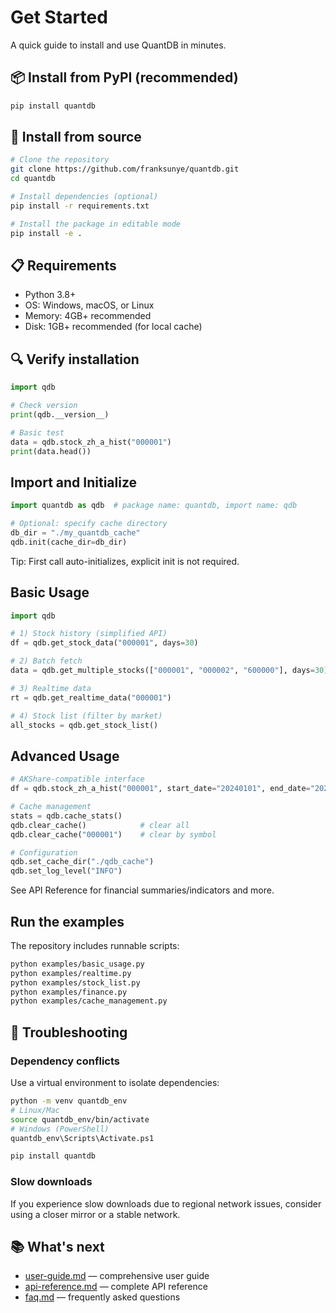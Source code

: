 # Get Started

A quick guide to install and use QuantDB in minutes.

## 📦 Install from PyPI (recommended)

```bash
pip install quantdb
```

## 🔧 Install from source

```bash
# Clone the repository
git clone https://github.com/franksunye/quantdb.git
cd quantdb

# Install dependencies (optional)
pip install -r requirements.txt

# Install the package in editable mode
pip install -e .
```

## 📋 Requirements

- Python 3.8+
- OS: Windows, macOS, or Linux
- Memory: 4GB+ recommended
- Disk: 1GB+ recommended (for local cache)

## 🔍 Verify installation

```python
import qdb

# Check version
print(qdb.__version__)

# Basic test
data = qdb.stock_zh_a_hist("000001")
print(data.head())
```

## Import and Initialize
```python
import quantdb as qdb  # package name: quantdb, import name: qdb

# Optional: specify cache directory
db_dir = "./my_quantdb_cache"
qdb.init(cache_dir=db_dir)
```

Tip: First call auto-initializes, explicit init is not required.

## Basic Usage
```python
import qdb

# 1) Stock history (simplified API)
df = qdb.get_stock_data("000001", days=30)

# 2) Batch fetch
data = qdb.get_multiple_stocks(["000001", "000002", "600000"], days=30)

# 3) Realtime data
rt = qdb.get_realtime_data("000001")

# 4) Stock list (filter by market)
all_stocks = qdb.get_stock_list()
```

## Advanced Usage
```python
# AKShare-compatible interface
df = qdb.stock_zh_a_hist("000001", start_date="20240101", end_date="20240201")

# Cache management
stats = qdb.cache_stats()
qdb.clear_cache()            # clear all
qdb.clear_cache("000001")    # clear by symbol

# Configuration
qdb.set_cache_dir("./qdb_cache")
qdb.set_log_level("INFO")
```

See API Reference for financial summaries/indicators and more.

## Run the examples
The repository includes runnable scripts:
```bash
python examples/basic_usage.py
python examples/realtime.py
python examples/stock_list.py
python examples/finance.py
python examples/cache_management.py
```

## 🚨 Troubleshooting

### Dependency conflicts
Use a virtual environment to isolate dependencies:

```bash
python -m venv quantdb_env
# Linux/Mac
source quantdb_env/bin/activate
# Windows (PowerShell)
quantdb_env\Scripts\Activate.ps1

pip install quantdb
```

### Slow downloads
If you experience slow downloads due to regional network issues, consider using a closer mirror or a stable network.

## 📚 What's next
- [user-guide.md](user-guide.md) — comprehensive user guide
- [api-reference.md](api-reference.md) — complete API reference
- [faq.md](faq.md) — frequently asked questions
